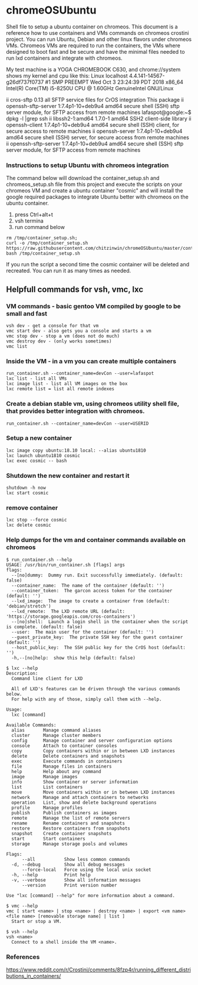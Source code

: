 # chromeOSUbuntu
Shell file to setup a ubuntu container on chromeos. This document is a reference how to use containers and VMs commands on chromeos crostini project. You can run Ubuntu, Debian and other linux flavors under chromeos VMs. Chromeos VMs are required to run the containers, the VMs where designed to boot fast and be secure and have the minimal files needed to run lxd containers and integrate with chromeos.

My test machine is a YOGA CHROMEBOOK C630, and chrome://system	shows my kernel and cpu like this:
Linux localhost 4.4.141-14567-g26df737f0737 #1 SMP PREEMPT Wed Oct 3 23:24:39 PDT 2018 x86_64 Intel(R) Core(TM) i5-8250U CPU @ 1.60GHz GenuineIntel GNU/Linux

ii  cros-sftp                         0.13                              all          SFTP service files for CrOS integration This package
ii  openssh-sftp-server               1:7.4p1-10+deb9u4                 amd64        secure shell (SSH) sftp server module, for SFTP access from remote machines
lafaspot@google:~$ dpkg -l |grep ssh
ii  libssh2-1:amd64                   1.7.0-1                           amd64        SSH2 client-side library
ii  openssh-client                    1:7.4p1-10+deb9u4                 amd64        secure shell (SSH) client, for secure access to remote machines
ii  openssh-server                    1:7.4p1-10+deb9u4                 amd64        secure shell (SSH) server, for secure access from remote machines
ii  openssh-sftp-server               1:7.4p1-10+deb9u4                 amd64        secure shell (SSH) sftp server module, for SFTP access from remote machines

### Instructions to setup Ubuntu with chromeos integration
The command below will download the container_setup.sh and chromeos_setup.sh file from this project and execute the scripts on your chromeos VM and create a ubuntu container "cosmic" and will install the google required packages to integrate Ubuntu better with chromeos on the ubuntu container.

1. press Ctrl+alt+t
2. vsh termina 
3. run command below
```
rm /tmp/container_setup.sh;
curl -o /tmp/container_setup.sh https://raw.githubusercontent.com/chitzinwin/chromeOSUbuntu/master/container_setup.sh;
bash /tmp/container_setup.sh
```

If you run the script a second time the cosmic container will be deleted and recreated. You can run it as many times as needed.

## Helpfull commands for vsh, vmc, lxc

### VM commands - basic gentoo VM compiled by google to be small and fast
```
vsh dev - get a console for that vm
vmc start dev - also gets you a console and starts a vm
vmc stop dev - stop a vm (does not do much)
vmc destroy dev - (only works sometimes)
vmc list
```

### Inside the VM - in a vm you can create multiple containers
```
run_container.sh --container_name=devCon --user=lafaspot
lxc list - list all VMs
lxc image list - list all VM images on the box
lxc remote list = list all remote indexes
```

### Create a debian stable vm, using chromeos utility shell file, that provides better integration with chromeos.
```
run_container.sh --container_name=devCon --user=USERID
```

### Setup a new container
```
lxc image copy ubuntu:18.10 local: --alias ubuntu1810
lxc launch ubuntu1810 cosmic
lxc exec cosmic -- bash

```

### Shutdown the new container and restart it
```
shutdown -h now
lxc start cosmic
```

### remove container
```
lxc stop --force cosmic
lxc delete cosmic
```

### Help dumps for the vm and container commands available on chromeos
```
$ run_container.sh --help
USAGE: /usr/bin/run_container.sh [flags] args
flags:
  --[no]dummy:  Dummy run. Exit successfully immediately. (default: false)
  --container_name:  The name of the container (default: '')
  --container_token:  The garcon access token for the container (default: '')
  --lxd_image:  The image to create a container from (default: 'debian/stretch')
  --lxd_remote:  The LXD remote URL (default: 'https://storage.googleapis.com/cros-containers')
  --[no]shell:  Launch a login shell in the container when the script is complete. (default: false)
  --user:  The main user for the container (default: '')
  --guest_private_key:  The private SSH key for the guest container (default: '')
  --host_public_key:  The SSH public key for the CrOS host (default: '')
  -h,--[no]help:  show this help (default: false)

$ lxc --help
Description:
  Command line client for LXD
  
  All of LXD's features can be driven through the various commands below.
  For help with any of those, simply call them with --help.
  
Usage:
  lxc [command]

Available Commands:
  alias       Manage command aliases
  cluster     Manage cluster members
  config      Manage container and server configuration options
  console     Attach to container consoles
  copy        Copy containers within or in between LXD instances
  delete      Delete containers and snapshots
  exec        Execute commands in containers
  file        Manage files in containers
  help        Help about any command
  image       Manage images
  info        Show container or server information
  list        List containers
  move        Move containers within or in between LXD instances
  network     Manage and attach containers to networks
  operation   List, show and delete background operations
  profile     Manage profiles
  publish     Publish containers as images
  remote      Manage the list of remote servers
  rename      Rename containers and snapshots
  restore     Restore containers from snapshots
  snapshot    Create container snapshots
  start       Start containers
  storage     Manage storage pools and volumes

Flags:
      --all           Show less common commands
  -d, --debug         Show all debug messages
      --force-local   Force using the local unix socket
  -h, --help          Print help
  -v, --verbose       Show all information messages
      --version       Print version number

Use "lxc [command] --help" for more information about a command.

$ vmc --help
vmc [ start <name> | stop <name> | destroy <name> | export <vm name> <file name> [removable storage name] | list ]  
  Start or stop a VM.

$ vsh --help
vsh <name>  
  Connect to a shell inside the VM <name>.
```

### References

https://www.reddit.com/r/Crostini/comments/8fzp4r/running_different_distributions_in_containers/
